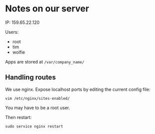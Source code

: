 # Notes on our server

IP: 159.65.22.120

Users:

- root
- tim
- wolfie

Apps are stored at ```/var/company_name/```

## Handling routes

We use nginx. Expose localhost ports by editing the current config file:

```vim /etc/nginx/sites-enabled/```		

You may have to be a root user.

Then restart:

```sudo service nginx restart```	

